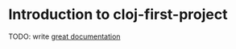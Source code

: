 # Introduction to cloj-first-project

TODO: write [great documentation](http://jacobian.org/writing/what-to-write/)
